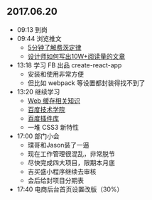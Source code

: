 ## 2017.06.20
* 09:13 到岗
* 09:44 浏览推文
  * [5分钟了解费茨定律](http://mp.weixin.qq.com/s/Tpy3zzqQY3Pc1bpgQ9uTCg)
  * [设计师如何写出10W+阅读量的文章](http://mp.weixin.qq.com/s/TJoTRu_yVWUPzL8O4we09w)
* 13:18 学习 FB 出品 create-react-app
  * 安装和使用非常方便
  * 但比如 webpack 等设置都封装得找不到了
* 13:20 继续学习
  * [Web 缓存相关知识](http://www.cnblogs.com/wj204/p/6932653.html)
  * [百度技术学院](http://bit.baidu.com/)
  * [百度插件库](http://efe.baidu.com/)
  * 一堆 CSS3 新特性
* 17:00 部门小会
  * 璞哥和Jason装了一逼
  * 现在工作管理很混乱，非常脱节
  * 尽快完成四大项目，限期本月底
  * 吉买盛小程序继续去审核
  * 会后给封项目分期表
* 17:40 电商后台首页设置改版（30%）